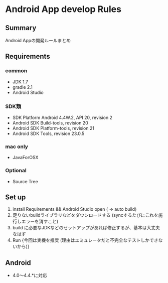 # Android App develop Rules

## Summary
Android Appの開発ルールまとめ

## Requirements

### common
* JDK 1.7
* gradle 2.1
* Android Studio

### SDK類
* SDK Platform Android 4.4W.2, API 20, revision 2
* Android SDK Build-tools, revision 20
* Android SDK Platform-tools, revision 21
* Android SDK Tools, revision 23.0.5

### mac only
* JavaForOSX

### Optional
* Source Tree

## Set up
1. install Requirements && Android Studio open ( => auto build)
2. 足りないbuildライブラリなどをダウンロードする (syncするたびにこれを施行しエラーを消すこと)
3. build に必要なJDKなどのセットアップがあれば修正するが、基本は大丈夫なはず
4. Run {今回は実機を推奨 (理由はエミュレータだと不完全なテストしかできないから)}

## Android
* 4.0〜4.4.*に対応
